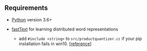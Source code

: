 ## Requirements
* [Python](https://www.python.org/) version 3.6+
* [fastText](https://github.com/facebookresearch/fastText) for learning distributed word representations

    * add ```#include <string>``` to ```src/productquantizer.cc``` if your pip installation fails in win10. [[reference](https://github.com/facebookresearch/fastText/pull/622/commits/420afca950d1abb055f68d4a7e13ea6ca1b897a4)]